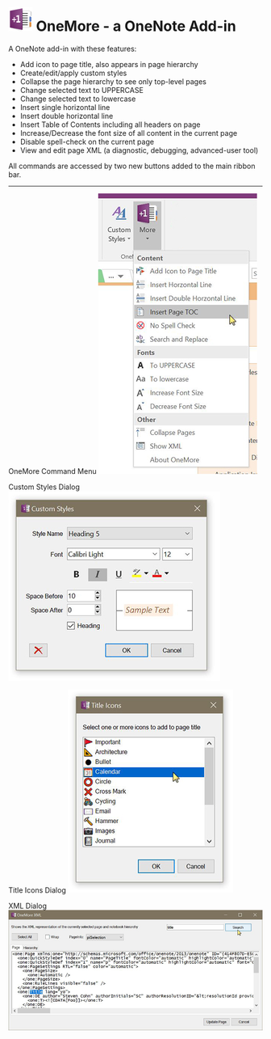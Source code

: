 ﻿# ![logo](Screenshots/Logo.jpg "logo") OneMore - a OneNote Add-in

A OneNote add-in with these features:

* Add icon to page title, also appears in page hierarchy
* Create/edit/apply custom styles
* Collapse the page hierarchy to see only top-level pages
* Change selected text to UPPERCASE
* Change selected text to lowercase
* Insert single horizontal line
* Insert double horizontal line
* Insert Table of Contents including all headers on page
* Increase/Decrease the font size of all content in the current page
* Disable spell-check on the current page
* View and edit page XML (a diagnostic, debugging, advanced-user tool)

All commands are accessed by two new buttons added to the main ribbon bar.

---

OneMore Command Menu 
![Command Menu](Screenshots/MoreMenu.jpg)

Custom Styles Dialog
![Styles Dialog](Screenshots/CustomStylesDialog.jpg)

Title Icons Dialog
![Title Icon Dialog](Screenshots/TItleIconsDialog.jpg)

XML Dialog
![XML Dialog](Screenshots/XmlDialog.jpg)



